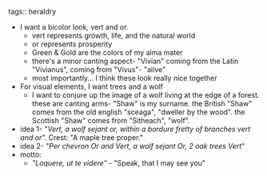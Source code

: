 tags:: heraldry

- I want a bicolor look, vert and or.
	- vert represents growth, life, and the natural world
	- or represents prosperity
	- Green & Gold are the colors of my alma mater
	- there's a minor canting aspect- "Vivian" coming from the Latin "Vivianus", coming from "Vivus"- "alive"
	- most importantly... I think these look really nice together
- For visual elements, I want trees and a wolf
	- I want to conjure up the image of a wolf living at the edge of a forest. these are canting arms- "Shaw" is my surname. the British "Shaw" comes from the old english "sceaga", "dweller by the wood". the Scottish "Shaw" comes from "Sitheach", "wolf".
- idea 1- "*Vert, a wolf sejant or, within a bordure fretty of branches vert and or*". Crest: "A maple tree proper."
- idea 2- "*Per chevron Or and Vert, a wolf sejant Or, 2 oak trees Vert*"
- motto:
	- *"Loquere, ut te videre"* - "Speak, that I may see you"